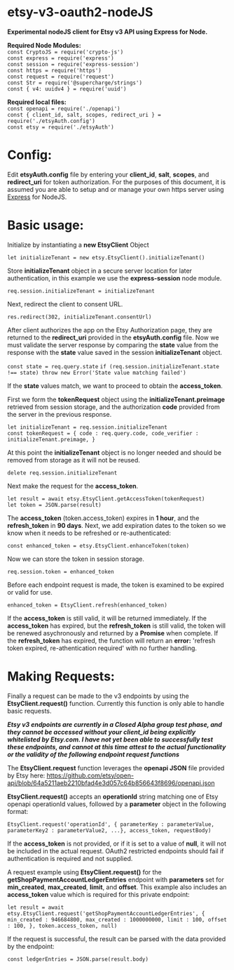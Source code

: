 # etsy-v3-oauth2-nodeJS

**Experimental nodeJS client for Etsy v3 API using Express for Node.**

**Required Node Modules:**<br>
`const CryptoJS = require('crypto-js')`<br>
`const express = require('express')`<br>
`const session = require('express-session')`<br>
`const https = require('https')`<br>
`const request = require('request')`<br>
`const Str = require('@supercharge/strings')`<br>
`const { v4: uuidv4 } = require('uuid')`<br>

**Required local files:**<br>
`const openapi = require('./openapi')`<br>
`const { client_id, salt, scopes, redirect_uri } = require('./etsyAuth.config')`<br>
`const etsy = require('./etsyAuth')`<br>


# Config:

Edit **etsyAuth.config** file by entering your **client_id**, **salt**, **scopes**, and **redirect_uri** for token authorization. For the purposes of this document, it is assumed you are able to setup and or manage your own https server using <a href="https://expressjs.com/" target="_blank" >Express</a> for NodeJS.

# Basic usage:

Initialize by instantiating a <b>new EtsyClient</b> Object</b>

`let initializeTenant = new etsy.EtsyClient().initializeTenant()`

Store <b>initializeTenant</b> object in a secure server location for later authentication, in this example we use the **express-session** node module.

`req.session.initializeTenant = initializeTenant`

Next, redirect the client to consent URL.</b>

`res.redirect(302, initializeTenant.consentUrl)`

After client authorizes the app on the Etsy Authorization page, they are returned to the <b>redirect_uri</b> provided in the <b>etsyAuth.config</b> file.  Now we must validate the server response by comparing the **state** value from the response with the **state** value saved in the session **initializeTenant** object.

`const state = req.query.state`
`if (req.session.initializeTenant.state !== state) throw new Error('State value matching failed')`

If the **state** values match, we want to proceed to obtain the **access_token**.

First we form the **tokenRequest** object using the **initializeTenant.preimage** retrieved from session storage, and the authorization **code** provided from the server in the previous response.  

`let initializeTenant = req.session.initializeTenant`<br>
`const tokenRequest = {
    code : req.query.code,
    code_verifier : initializeTenant.preimage,
}`

At this point the **initializeTenant** object is no longer needed and should be removed from storage as it will not be reused.

`delete req.session.initializeTenant`

Next make the request for the **access_token**.

`let result = await etsy.EtsyClient.getAccessToken(tokenRequest)`<br>
`let token = JSON.parse(result)`

The **access_token** (token.access_token) expires in **1 hour**, and the **refresh_token** in **90 days**.  Next, we add expiration dates to the token so we know when it needs to be refreshed or re-authenticated:

`const enhanced_token = etsy.EtsyClient.enhanceToken(token)`

Now we can store the token in session storage.

`req.session.token = enhanced_token`

Before each endpoint request is made, the token is examined to be expired or valid for use.  

`enhanced_token = EtsyClient.refresh(enhanced_token)`

If the **access_token** is still valid, it will be returned immediately.  If the **access_token** has expired, but the **refresh_token** is still valid, the token will be renewed asychronously and returned by a **Promise** when complete.  If the **refresh_token** has expired, the function will return an **error:** 'refresh token expired, re-athentication required' with no further handling.

# Making Requests:

Finally a request can be made to the v3 endpoints by using the **EtsyClient.request()** function.  Currently this function is only able to handle basic requests.

***Etsy v3 endpoints are currently in a Closed Alpha group test phase, and they cannot be accessed without your client_id being explicitly whitelisted by Etsy.com.  I have not yet been able to successfully test these endpoints, and cannot at this time attest to the actual functionality or the validity of the following endpoint request functions***

The **EtsyClient.request** function leverages the **openapi JSON** file provided by Etsy here: https://github.com/etsy/open-api/blob/64a5211aeb2210bfad4e3d057c64b856643f8696/openapi.json

**EtsyClient.request()** accepts an **operationId** string matching one of Etsy openapi operationId values, followed by a **parameter** object in the following format:

`EtsyClient.request('operationId', { parameterKey : parameterValue, parameterKey2 : parameterValue2, ...}, access_token, requestBody)`

If the **access_token** is not provided, or if it is set to a value of **null**, it will not be included in the actual request.  OAuth2 restricted endpoints should fail if authentication is required and not supplied.

A request example using **EtsyClient.request()** for the **getShopPaymentAccountLedgerEntries** endpoint with **parameters** set for **min_created**, **max_created**, **limit**, and **offset**.  This example also includes an **access_token** value which is required for this private endpoint:

`let result = await etsy.EtsyClient.request('getShopPaymentAccountLedgerEntries', { 
    min_created : 946684800,
    max_created : 1000000000,
    limit : 100,
    offset : 100,
    },
    token.access_token,
    null)`



If the request is successful, the result can be parsed with the data provided by the endpoint:

`const ledgerEntries = JSON.parse(result.body)`


